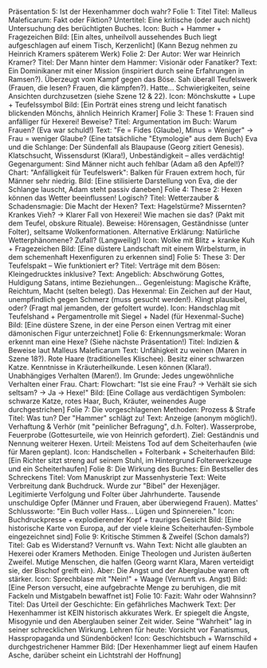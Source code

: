 Präsentation 5: Ist der Hexenhammer doch wahr?
Folie 1: Titel
Titel: Malleus Maleficarum: Fakt oder Fiktion?
Untertitel: Eine kritische (oder auch nicht) Untersuchung des berüchtigten Buches.
Icon: Buch + Hammer + Fragezeichen
Bild: [Ein altes, unheilvoll aussehendes Buch liegt aufgeschlagen auf einem Tisch, Kerzenlicht] (Kann Bezug nehmen zu Heinrich Kramers späterem Werk)
Folie 2: Der Autor: Wer war Heinrich Kramer?
Titel: Der Mann hinter dem Hammer: Visionär oder Fanatiker?
Text:
Ein Dominikaner mit einer Mission (inspiriert durch seine Erfahrungen in Ramsen?).
Überzeugt vom Kampf gegen das Böse.
Sah überall Teufelswerk (Frauen, die lesen? Frauen, die kämpfen?).
Hatte... Schwierigkeiten, seine Ansichten durchzusetzen (siehe Szene 12 & 22).
Icon: Mönchskutte + Lupe + Teufelssymbol
Bild: [Ein Porträt eines streng und leicht fanatisch blickenden Mönchs, ähnlich Heinrich Kramer]
Folie 3: These 1: Frauen sind anfälliger für Hexerei! Beweise?
Titel: Argumentation im Buch: Warum Frauen? (Eva war schuld!)
Text:
"Fe = Fides (Glaube), Minus = Weniger" -> Frau = weniger Glaube? (Eine tatsächliche "Etymologie" aus dem Buch)
Eva und die Schlange: Der Sündenfall als Blaupause (Georg zitiert Genesis).
Klatschsucht, Wissensdurst (Klara!), Unbeständigkeit – alles verdächtig!
Gegenargument: Sind Männer nicht auch fehlbar (Adam aß den Apfel!)?
Chart: "Anfälligkeit für Teufelswerk": Balken für Frauen extrem hoch, für Männer sehr niedrig.
Bild: [Eine stilisierte Darstellung von Eva, die der Schlange lauscht, Adam steht passiv daneben]
Folie 4: These 2: Hexen können das Wetter beeinflussen! Logisch?
Titel: Wetterzauber & Schadensmagie: Die Macht der Hexen?
Text:
Hagelstürme? Missernten? Krankes Vieh? -> Klarer Fall von Hexerei!
Wie machen sie das? (Pakt mit dem Teufel, obskure Rituale).
Beweise: Hörensagen, Geständnisse (unter Folter), seltsame Wolkenformationen.
Alternative Erklärung: Natürliche Wetterphänomene? Zufall? (Langweilig!)
Icon: Wolke mit Blitz + kranke Kuh + Fragezeichen
Bild: [Eine düstere Landschaft mit einem Wirbelsturm, in dem schemenhaft Hexenfiguren zu erkennen sind]
Folie 5: These 3: Der Teufelspakt – Wie funktioniert er?
Titel: Verträge mit dem Bösen: Kleingedrucktes inklusive?
Text:
Angeblich: Abschwörung Gottes, Huldigung Satans, intime Beziehungen...
Gegenleistung: Magische Kräfte, Reichtum, Macht (selten belegt).
Das Hexenmal: Ein Zeichen auf der Haut, unempfindlich gegen Schmerz (muss gesucht werden!).
Klingt plausibel, oder? (Fragt mal jemanden, der gefoltert wurde).
Icon: Handschlag mit Teufelshand + Pergamentrolle mit Siegel + Nadel (für Hexenmal-Suche)
Bild: [Eine düstere Szene, in der eine Person einen Vertrag mit einer dämonischen Figur unterzeichnet]
Folie 6: Erkennungsmerkmale: Woran erkennt man eine Hexe? (Siehe nächste Präsentation!)
Titel: Indizien & Beweise laut Malleus Maleficarum
Text:
Unfähigkeit zu weinen (Maren in Szene 18?).
Rote Haare (traditionelles Klischee).
Besitz einer schwarzen Katze.
Kenntnisse in Kräuterheilkunde.
Lesen können (Klara!).
Unabhängiges Verhalten (Maren!).
Im Grunde: Jedes ungewöhnliche Verhalten einer Frau.
Chart: Flowchart: "Ist sie eine Frau? -> Verhält sie sich seltsam? -> Ja -> Hexe!"
Bild: [Eine Collage aus verdächtigen Symbolen: schwarze Katze, rotes Haar, Buch, Kräuter, weinendes Auge durchgestrichen]
Folie 7: Die vorgeschlagenen Methoden: Prozess & Strafe
Titel: Was tun? Der "Hammer" schlägt zu!
Text:
Anzeige (anonym möglich!).
Verhaftung & Verhör (mit "peinlicher Befragung", d.h. Folter).
Wasserprobe, Feuerprobe (Gottesurteile, wie von Heinrich gefordert).
Ziel: Geständnis und Nennung weiterer Hexen.
Urteil: Meistens Tod auf dem Scheiterhaufen (wie für Maren geplant).
Icon: Handschellen + Folterbank + Scheiterhaufen
Bild: [Ein Richter sitzt streng auf seinem Stuhl, im Hintergrund Folterwerkzeuge und ein Scheiterhaufen]
Folie 8: Die Wirkung des Buches: Ein Bestseller des Schreckens
Titel: Vom Manuskript zur Massenhysterie
Text:
Weite Verbreitung dank Buchdruck.
Wurde zur "Bibel" der Hexenjäger.
Legitimierte Verfolgung und Folter über Jahrhunderte.
Tausende unschuldige Opfer (Männer und Frauen, aber überwiegend Frauen).
Mattes' Schlussworte: "Ein Buch voller Hass... Lügen und Spinnereien."
Icon: Buchdruckpresse + explodierender Kopf + trauriges Gesicht
Bild: [Eine historische Karte von Europa, auf der viele kleine Scheiterhaufen-Symbole eingezeichnet sind]
Folie 9: Kritische Stimmen & Zweifel (Schon damals?)
Titel: Gab es Widerstand? Vernunft vs. Wahn
Text:
Nicht alle glaubten an Hexerei oder Kramers Methoden.
Einige Theologen und Juristen äußerten Zweifel.
Mutige Menschen, die halfen (Georg warnt Klara, Maren verteidigt sie, der Bischof greift ein).
Aber: Die Angst und der Aberglaube waren oft stärker.
Icon: Sprechblase mit "Nein!" + Waage (Vernunft vs. Angst)
Bild: [Eine Person versucht, eine aufgebrachte Menge zu beruhigen, die mit Fackeln und Mistgabeln bewaffnet ist]
Folie 10: Fazit: Wahr oder Wahnsinn?
Titel: Das Urteil der Geschichte: Ein gefährliches Machwerk
Text:
Der Hexenhammer ist KEIN historisch akkurates Werk.
Er spiegelt die Ängste, Misogynie und den Aberglauben seiner Zeit wider.
Seine "Wahrheit" lag in seiner schrecklichen Wirkung.
Lehren für heute: Vorsicht vor Fanatismus, Hasspropaganda und Sündenböcken!
Icon: Geschichtsbuch + Warnschild + durchgestrichener Hammer
Bild: [Der Hexenhammer liegt auf einem Haufen Asche, darüber scheint ein Lichtstrahl der Hoffnung]
